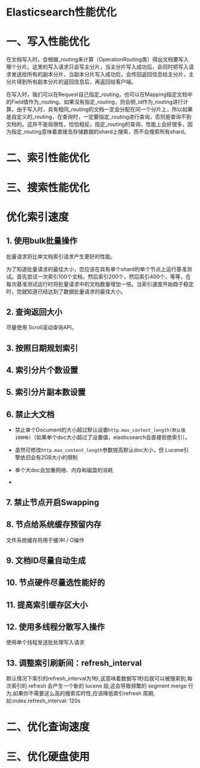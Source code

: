 # Elasticsearch性能优化

# 一、写入性能优化

在文档写入时，会根据_routing来计算（OperationRouting类）得出文档要写入哪个分片。这里的写入请求只会写主分片，当主分片写入成功后，会同时把写入请求发送给所有的副本分片，当副本分片写入成功后，会传回返回信息给主分片，主分片得到所有副本分片的返回信息后，再返回给客户端。

在写入时，我们可以在Request自己指定_routing，也可以在Mapping指定文档中的Field值作为_routing。如果没有指定_routing，则会把_id作为_routing进行计算。由于写入时，具有相同_routing的文档一定会分配在同一个分片上，所以如果是自定义的_routing，在查询时，一定要指定_routing进行查询，否则是查询不到文档的。这并不是局限性，恰恰相反，指定_routing的查询，性能上会好很多，因为指定_routing意味着直接去存储数据的shard上搜索，而不会搜索所有shard。




# 二、索引性能优化

# 三、搜索性能优化



# 

































# 优化索引速度

## 1. 使用bulk批量操作

批量请求将比单文档索引请求产生更好的性能。

为了知道批量请求的最佳大小，您应该在具有单个shard的单个节点上运行基准测试。首先尝试一次索引100个文档，然后索引200个，然后索引400个，等等，在每次基准测试运行时将批量请求中的文档数量增加一倍。当索引速度开始趋于稳定时，您就知道已经达到了数据批量请求的最佳大小。

## 2. 查询返回大小

尽量使用 Scroll滚动查询API。

## 3. 按照日期规划索引

## 4. 索引分片个数设置

## 5. 索引分片副本数设置

## 6. 禁止大文档

- 禁止单个Document的大小超过默认设置`http.max_content_length(默认值100MB)`（如果单个doc大小超过了设置值，elasticsearch会直接拒绝索引）。

- 虽然可修改`http.max_content_length`参数提高默认doc大小，但 Lucene引擎依旧会有2GB大小的限制

- 单个大doc会加重网络、内存和磁盘的消耗
- 



## 7. 禁止节点开启Swapping

## 8. 节点给系统缓存预留内存

文件系统缓存将用于缓冲I / O操作

## 9. 文档ID尽量自动生成

## 10. 节点硬件尽量选性能好的

## 11. 提高索引缓存区大小

## 12. 使用多线程分散写入操作

使用单个线程发送批处理写入请求

## 13. 调整索引刷新间：refresh_interval

默认情况下索引的refresh_interval为1秒,这意味着数据写1秒后就可以被搜索到,每次索引的 refresh 会产生一个新的 lucene 段,这会导致频繁的 segment merge 行为,如果你不需要这么高的搜索实时性,应该降低索引refresh 周期,如:index.refresh_interval: 120s



# 二、优化查询速度

# 三、优化硬盘使用